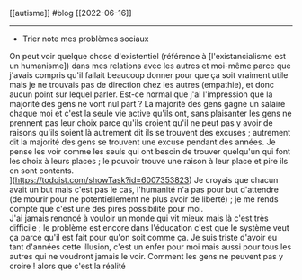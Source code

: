 [[autisme]] #blog [[2022-06-16]]
___
- Trier note mes problèmes sociaux 

On peut voir quelque chose d'existentiel (référence à [l'existancialisme est un humanisme]) dans mes relations avec les autres et moi-même parce que j'avais compris qu'il fallait beaucoup donner pour que ça soit vraiment utile mais je ne trouvais pas de direction chez les autres (empathie), et donc aucun point sur lequel parler. Est-ce normal que j'ai l'impression que la majorité des gens ne vont nul part ? La majorité des gens gagne un salaire chaque moi et c'est la seule vie active qu'ils ont, sans plaisanter les gens ne prennent pas leur choix parce qu'ils croient qu'il ne peut pas y avoir de raisons qu'ils soient là autrement dit ils se trouvent des excuses ; autrement dit la majorité des gens se trouvent une excuse pendant des années. Je pense les voir comme les seuls qui ont besoin de trouver quelqu'un qui font les choix à leurs places ; le pouvoir trouve une raison à leur place et pire ils en sont contents. <br>](https://todoist.com/showTask?id=6007353823)
Je croyais que chacun avait un but mais c'est pas le cas, l'humanité n'a pas pour but d'attendre (de mourir pour ne potentiellement ne plus avoir de liberté) ; je me rends compte que c'est une des pires possibilité pour moi. <br>
J'ai jamais renoncé à vouloir un monde qui vit mieux mais là c'est très difficile ; le problème est encore dans l'éducation c'est que le système veut ça parce qu'il est fait pour qu'on soit comme ça. Je suis triste d'avoir eu tant d'années cette illusion, c'est un enfer pour moi mais aussi pour tous les autres qui ne voudront jamais le voir. Comment les gens ne peuvent pas y croire ! alors que c'est la réalité 